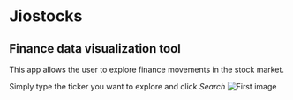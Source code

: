# Jiostocks

## Finance data visualization tool

This app allows the user to explore finance movements in the stock market.

Simply type the ticker you want to explore and click *Search*
![First image](https://image.shutterstock.com/z/stock-vector-setting-tv-303128483.jpg)
